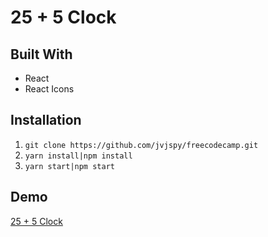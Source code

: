 # 25 + 5 Clock
## Built With
- React
- React Icons
## Installation
1. `git clone https://github.com/jvjspy/freecodecamp.git`
2. `yarn install|npm install`
3. `yarn start|npm start`
## Demo
[25 + 5 Clock](https://codesandbox.io/s/255-clock-eqipy)
